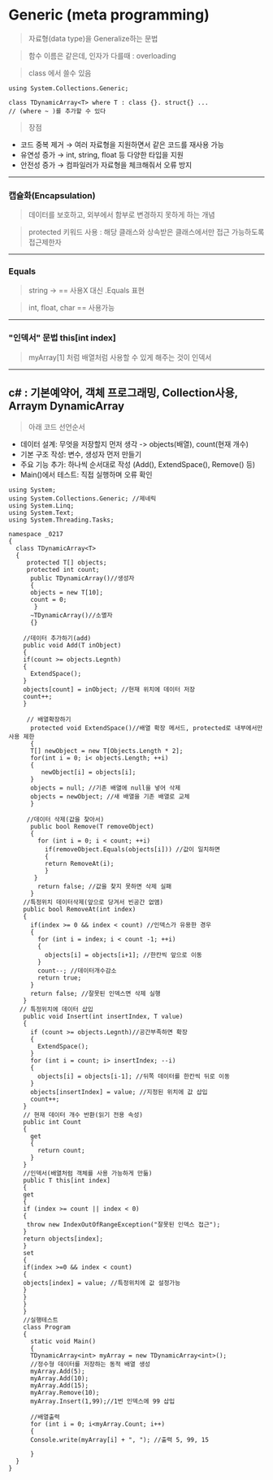 # Generic (meta programming)
> 자료형(data type)을 Generalize하는 문법
  
> 함수 이름은 같은데, 인자가 다를때 : overloading

> class 에서 쓸수 있음
```
using System.Collections.Generic;

class TDynamicArray<T> where T : class {}. struct{} ...
// (where ~ )를 추가할 수 있다
```
> 장점
  - 코드 중복 제거 → 여러 자료형을 지원하면서 같은 코드를 재사용 가능
  - 유연성 증가 → int, string, float 등 다양한 타입을 지원
  - 안전성 증가 → 컴파일러가 자료형을 체크해줘서 오류 방지
---
### 캡슐화(Encapsulation) 
> 데이터를 보호하고, 외부에서 함부로 변경하지 못하게 하는 개념

> protected 키워드 사용 : 해당 클래스와 상속받은 클래스에서만 접근 가능하도록 접근제한자
---
### Equals
> string -> == 사용X 대신 .Equals 표현

> int, float, char == 사용가능
---
###  "인덱서" 문법 this[int index]
> myArray[1] 처럼 배열처럼 사용할 수 있게 해주는 것이 인덱서
---
c# : 기본예약어, 객체 프로그래밍, Collection사용, Arraym DynamicArray
---
> 아래 코드 선언순서
  - 데이터 설계: 무엇을 저장할지 먼저 생각 -> objects(배열), count(현재 개수)
  - 기본 구조 작성: 변수, 생성자 먼저 만들기
  - 주요 기능 추가: 하나씩 순서대로 작성 (Add(), ExtendSpace(), Remove() 등)
  - Main()에서 테스트: 직접 실행하며 오류 확인
```
using System;
using System.Collections.Generic; //제네릭
using System.Linq;
using System.Text;
using System.Threading.Tasks;

namespace _0217
{
  class TDynamicArray<T>
  {
     protected T[] objects;
     protected int count;
      public TDynamicArray()//생성자
      {
      objects = new T[10];
      count = 0;
       }
      ~TDynamicArray()//소멸자
      {}

    //데이터 추가하기(add)
    public void Add(T inObject)
    {
    if(count >= objects.Legnth)
    {
      ExtendSpace();
    }
    objects[count] = inObject; //현재 위치에 데이터 저장
    count++;
    }

     // 배열확장하기
      protected void ExtendSpace()//배열 확장 메서드, protected로 내부에서만 사용 제한
      {
      T[] newObject = new T[Objects.Length * 2];
      for(int i = 0; i< objects.Length; ++i)
      {
         newObject[i] = objects[i];
      }
      objects = null; //기존 배열에 null을 넣어 삭제
      objects = newObject; //새 배열을 기존 배열로 교체      
      }

     //데이터 삭제(값을 찾아서)
      public bool Remove(T removeObject)
      {
        for (int i = 0; i < count; ++i)
          if(removeObject.Equals(objects[i])) //값이 일치하면
          {
          return RemoveAt(i);
          }
       }
        return false; //값을 찾지 못하면 삭제 실패
      }
    //특정위치 데이터삭제(앞으로 당겨서 빈공간 없앰)
    public bool RemoveAt(int index)
    {
      if(index >= 0 && index < count) //인덱스가 유용한 경우
      {
        for (int i = index; i < count -1; ++i)
        {
          objects[i] = objects[i+1]; //한칸씩 앞으로 이동
        }
        count--; //데이터개수감소
        return true;
      }
      return false; //잘못된 인덱스면 삭제 실행
    }
   // 특정위치에 데이터 삽입
    public void Insert(int insertIndex, T value)
    {
      if (count >= objects.Legnth)//공간부족하면 확장
      {
        ExtendSpace();
      }
      for (int i = count; i> insertIndex; --i)
      {
        objects[i] = objects[i-1]; //뒤쪽 데이터를 한칸씩 뒤로 이동
      }
      objects[insertIndex] = value; //지정된 위치에 값 삽입
      count++;
    }
    // 현재 데이터 개수 반환(읽기 전용 속성)
    public int Count
    {
      get
      {
        return count;
      }
    }
    //인덱서(배열처럼 객체를 사용 가능하게 만듦)
    public T this[int index]
    {
    get
    {
    if (index >= count || index < 0)
    {
     throw new IndexOutOfRangeException("잘못된 인덱스 접근");
    }
    return objects[index];
    }
    set
    {
    if(index >=0 && index < count)
    {
    objects[index] = value; //특정위치에 값 설정가능
    }
    }
    }
    }
    //실행테스트 
    class Program
    {
      static void Main()
      {
      TDynamicArray<int> myArray = new TDynamicArray<int>();
      //정수형 데이터를 저장하는 동적 배열 생성
      myArray.Add(5);
      myArray.Add(10);
      myArray.Add(15);
      myArray.Remove(10);
      myArray.Insert(1,99);//1번 인덱스에 99 삽입
  
      //배열출력
      for (int i = 0; i<myArray.Count; i++)
      {
      Console.write(myArray[i] + ", "); //출력 5, 99, 15
      
      }
  }
}

```
